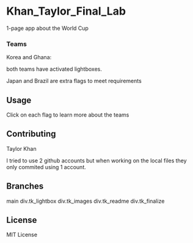# Khan_Taylor_Final_Lab
1-page app about the World Cup

### Teams

Korea and Ghana:

both teams have activated lightboxes.

Japan and Brazil are extra flags to meet requirements

## Usage

Click on each flag to learn more about the teams

## Contributing
Taylor Khan

I tried to use 2 github accounts but when working on the local files they only commited using 1 account.

## Branches
main
div.tk_lightbox
div.tk_images
div.tk_readme
div.tk_finalize

## License
MIT License

